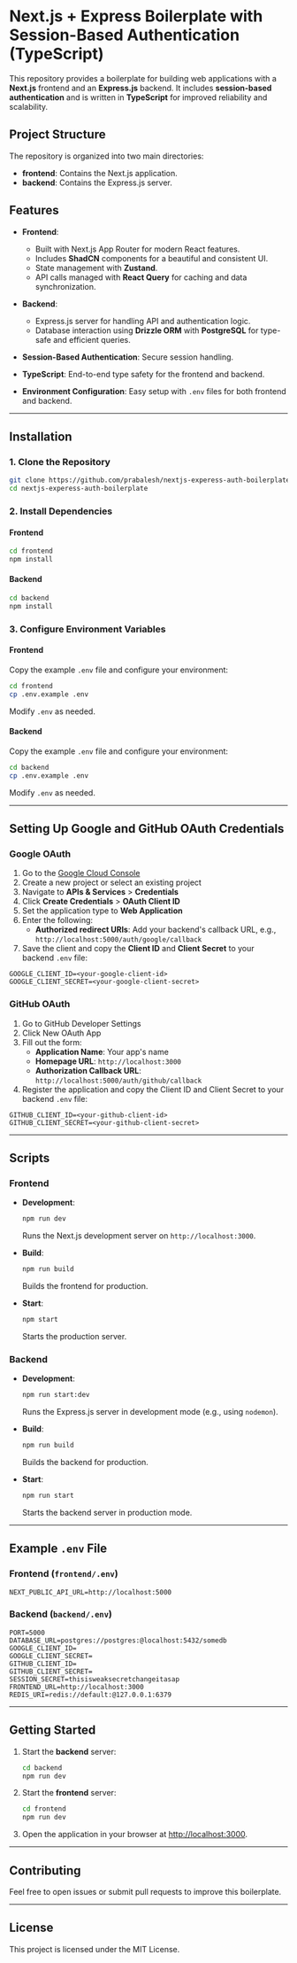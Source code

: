 # Next.js + Express Boilerplate with Session-Based Authentication (TypeScript)

This repository provides a boilerplate for building web applications with a **Next.js** frontend and an **Express.js** backend. It includes **session-based authentication** and is written in **TypeScript** for improved reliability and scalability.

## Project Structure

The repository is organized into two main directories:

-   **frontend**: Contains the Next.js application.
-   **backend**: Contains the Express.js server.

## Features

-   **Frontend**:

    -   Built with Next.js App Router for modern React features.
    -   Includes **ShadCN** components for a beautiful and consistent UI.
    -   State management with **Zustand**.
    -   API calls managed with **React Query** for caching and data synchronization.

-   **Backend**:

    -   Express.js server for handling API and authentication logic.
    -   Database interaction using **Drizzle ORM** with **PostgreSQL** for type-safe and efficient queries.

-   **Session-Based Authentication**: Secure session handling.
-   **TypeScript**: End-to-end type safety for the frontend and backend.
-   **Environment Configuration**: Easy setup with `.env` files for both frontend and backend.

---

## Installation

### 1. Clone the Repository

```bash
git clone https://github.com/prabalesh/nextjs-experess-auth-boilerplate
cd nextjs-experess-auth-boilerplate
```

### 2. Install Dependencies

#### Frontend

```bash
cd frontend
npm install
```

#### Backend

```bash
cd backend
npm install
```

### 3. Configure Environment Variables

#### Frontend

Copy the example `.env` file and configure your environment:

```bash
cd frontend
cp .env.example .env
```

Modify `.env` as needed.

#### Backend

Copy the example `.env` file and configure your environment:

```bash
cd backend
cp .env.example .env
```

Modify `.env` as needed.

---

## Setting Up Google and GitHub OAuth Credentials

### Google OAuth

1. Go to the [Google Cloud Console](https://console.cloud.google.com/)
2. Create a new project or select an existing project
3. Navigate to **APIs & Services** > **Credentials**
4. Click **Create Credentials** > **OAuth Client ID**
5. Set the application type to **Web Application**
6. Enter the following:
    - **Authorized redirect URIs**: Add your backend's callback URL, e.g., `http://localhost:5000/auth/google/callback`
7. Save the client and copy the **Client ID** and **Client Secret** to your backend `.env` file:

```env
GOOGLE_CLIENT_ID=<your-google-client-id>
GOOGLE_CLIENT_SECRET=<your-google-client-secret>
```

### GitHub OAuth

1. Go to GitHub Developer Settings
2. Click New OAuth App
3. Fill out the form:
    - **Application Name**: Your app's name
    - **Homepage URL**: `http://localhost:3000`
    - **Authorization Callback URL**: `http://localhost:5000/auth/github/callback`
4. Register the application and copy the Client ID and Client Secret to your backend `.env` file:

```env
GITHUB_CLIENT_ID=<your-github-client-id>
GITHUB_CLIENT_SECRET=<your-github-client-secret>
```

---

## Scripts

### Frontend

-   **Development**:

    ```bash
    npm run dev
    ```

    Runs the Next.js development server on `http://localhost:3000`.

-   **Build**:

    ```bash
    npm run build
    ```

    Builds the frontend for production.

-   **Start**:
    ```bash
    npm start
    ```
    Starts the production server.

### Backend

-   **Development**:

    ```bash
    npm run start:dev
    ```

    Runs the Express.js server in development mode (e.g., using `nodemon`).

-   **Build**:

    ```bash
    npm run build
    ```

    Builds the backend for production.

-   **Start**:
    ```bash
    npm run start
    ```
    Starts the backend server in production mode.

---

## Example `.env` File

### Frontend (`frontend/.env`)

```env
NEXT_PUBLIC_API_URL=http://localhost:5000
```

### Backend (`backend/.env`)

```env
PORT=5000
DATABASE_URL=postgres://postgres:@localhost:5432/somedb
GOOGLE_CLIENT_ID=
GOOGLE_CLIENT_SECRET=
GITHUB_CLIENT_ID=
GITHUB_CLIENT_SECRET=
SESSION_SECRET=thisisweaksecretchangeitasap
FRONTEND_URL=http://localhost:3000
REDIS_URI=redis://default:@127.0.0.1:6379
```

---

## Getting Started

1. Start the **backend** server:
    ```bash
    cd backend
    npm run dev
    ```
2. Start the **frontend** server:
    ```bash
    cd frontend
    npm run dev
    ```
3. Open the application in your browser at [http://localhost:3000](http://localhost:3000).

---

## Contributing

Feel free to open issues or submit pull requests to improve this boilerplate.

---

## License

This project is licensed under the MIT License.
